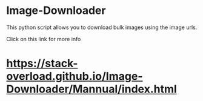 # Image-Downloader
This python script allows you to download bulk images using the image urls.

Click on this link for more info
# https://stack-overload.github.io/Image-Downloader/Mannual/index.html
